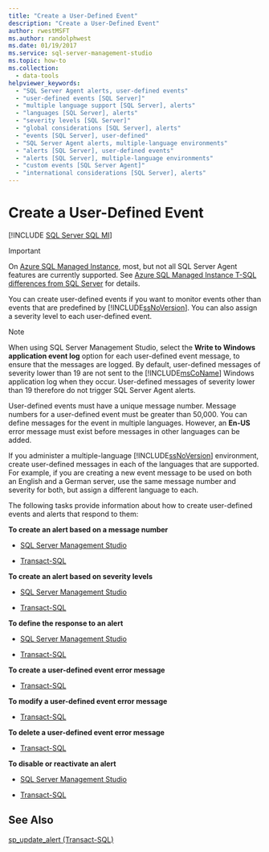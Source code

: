 ```yaml
---
title: "Create a User-Defined Event"
description: "Create a User-Defined Event"
author: rwestMSFT
ms.author: randolphwest
ms.date: 01/19/2017
ms.service: sql-server-management-studio
ms.topic: how-to
ms.collection:
  - data-tools
helpviewer_keywords:
  - "SQL Server Agent alerts, user-defined events"
  - "user-defined events [SQL Server]"
  - "multiple language support [SQL Server], alerts"
  - "languages [SQL Server], alerts"
  - "severity levels [SQL Server]"
  - "global considerations [SQL Server], alerts"
  - "events [SQL Server], user-defined"
  - "SQL Server Agent alerts, multiple-language environments"
  - "alerts [SQL Server], user-defined events"
  - "alerts [SQL Server], multiple-language environments"
  - "custom events [SQL Server Agent]"
  - "international considerations [SQL Server], alerts"
---
```

# Create a User-Defined Event
[!INCLUDE [SQL Server SQL MI](../includes/applies-to-version/sql-asdbmi.md)]

> [!IMPORTANT]  
> On [Azure SQL Managed Instance](/azure/sql-database/sql-database-managed-instance), most, but not all SQL Server Agent features are currently supported. See [Azure SQL Managed Instance T-SQL differences from SQL Server](/azure/sql-database/sql-database-managed-instance-transact-sql-information#sql-server-agent) for details.

You can create user-defined events if you want to monitor events other than events that are predefined by [!INCLUDE[ssNoVersion](../includes/ssnoversion-md.md)]. You can also assign a severity level to each user-defined event.  
  
> [!NOTE]  
> When using SQL Server Management Studio, select the **Write to Windows application event log** option for each user-defined event message, to ensure that the messages are logged. By default, user-defined messages of severity lower than 19 are not sent to the [!INCLUDE[msCoName](../includes/msconame-md.md)] Windows application log when they occur. User-defined messages of severity lower than 19 therefore do not trigger SQL Server Agent alerts.  
  
User-defined events must have a unique message number. Message numbers for a user-defined event must be greater than 50,000. You can define messages for the event in multiple languages. However, an **En-US** error message must exist before messages in other languages can be added.  
  
If you administer a multiple-language [!INCLUDE[ssNoVersion](../includes/ssnoversion-md.md)] environment, create user-defined messages in each of the languages that are supported. For example, if you are creating a new event message to be used on both an English and a German server, use the same message number and severity for both, but assign a different language to each.  
  
The following tasks provide information about how to create user-defined events and alerts that respond to them:  
  
**To create an alert based on a message number**  
  
-   [SQL Server Management Studio](create-an-alert-using-an-error-number.md)  
  
-   [Transact-SQL](/sql/relational-databases/system-stored-procedures/sp-add-alert-transact-sql)  
  
**To create an alert based on severity levels**  
  
-   [SQL Server Management Studio](create-an-alert-using-severity-level.md)  
  
-   [Transact-SQL](/sql/relational-databases/system-stored-procedures/sp-add-alert-transact-sql)  
  
**To define the response to an alert**  
  
-   [SQL Server Management Studio](define-the-response-to-an-alert-sql-server-management-studio.md)  
  
-   [Transact-SQL](/sql/relational-databases/system-stored-procedures/sp-add-notification-transact-sql)  
  
**To create a user-defined event error message**  
  
-   [Transact-SQL](/sql/relational-databases/system-stored-procedures/sp-addmessage-transact-sql)  
  
**To modify a user-defined event error message**  
  
-   [Transact-SQL](/sql/relational-databases/system-stored-procedures/sp-altermessage-transact-sql)  
  
**To delete a user-defined event error message**  
  
-   [Transact-SQL](/sql/relational-databases/system-stored-procedures/sp-dropmessage-transact-sql)  
  
**To disable or reactivate an alert**  
  
-   [SQL Server Management Studio](disable-or-reactivate-an-alert.md)  
  
-   [Transact-SQL](/sql/relational-databases/system-stored-procedures/sp-update-alert-transact-sql)  
  
## See Also  
[sp_update_alert (Transact-SQL)](/sql/relational-databases/system-stored-procedures/sp-update-alert-transact-sql)  
